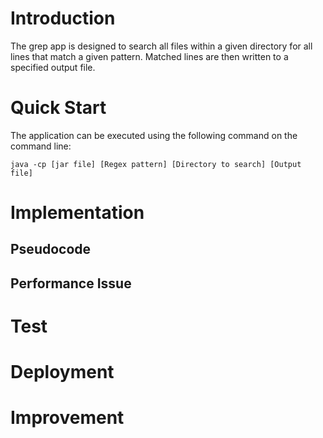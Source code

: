 # Introduction

The grep app is designed to search all files within a given directory for all lines that match a given pattern.
Matched lines are then written to a specified output file.

# Quick Start

The application can be executed using the following command on the command line:

`java -cp [jar file] [Regex pattern] [Directory to search] [Output file]`

# Implementation



## Pseudocode



## Performance Issue



# Test



# Deployment



# Improvement

